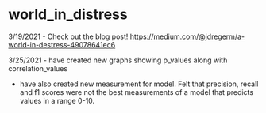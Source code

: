 # world_in_distress
3/19/2021 - Check out the blog post! 
https://medium.com/@jdregerm/a-world-in-destress-49078641ec6

3/25/2021 - have created new graphs showing p_values along with correlation_values

- have also created new measurement for model. Felt that precision, recall and f1 scores were not 
          the best measurements of a model that predicts values in a range 0-10. 
